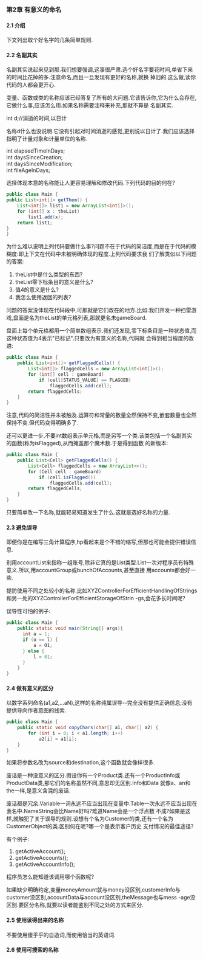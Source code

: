 ### 第2章 有意义的命名
#### 2.1 介绍
下文列出取个好名字的几条简单规则.

#### 2.2 名副其实
名副其实说起来见到那.我们想要强调,这事很严肃.选个好名字要花时间,单省下来的时间比花掉的多.注意命名,而且一旦发现有更好的名称,就换
掉旧的.这么做,读你代码的人都会更开心.

变量、函数或类的名称应该已经答复了所有的大问题.它该告诉你,它为什么会存在,它做什么事,应该怎么用.如果名称需要注释来补充,那就不算是
名副其实.


int d;//消逝的时间,以日计

名称d什么也没说明.它没有引起对时间消逝的感觉,更别说以日计了.我们应该选择指明了计量对象和计量单位的名称.

int elapsedTimeInDays;  
int daysSinceCreation;  
int daysSinceModification;  
int fileAgeInDays;  

选择体现本意的名称能让人更容易理解和修改代码.下列代码的目的何在?

```java
public class Main {
public List<int[]> getThem() {
    List<int[]> list1 = new ArrayList<int[]>();
    for (int[] x : theList)
        list1.add(x);
    return list1;
}
}
```

为什么难以说明上列代码要做什么事?问题不在于代码的简洁度,而是在于代码的模糊度:即上下文在代码中未被明确体现的程度.上列代码要求我
们了解类似以下问题的答案:  
1. theList中是什么类型的东西?
2. theList零下标条目的意义是什么?
3. 值4的意义是什么?
4. 我怎么使用返回的列表?

问题的答案没体现在代码段中,可那就是它们改在的地方.比如:我们开发一种扫雷游戏,盘面是名为theList的单元格列表,那就更名未gameBoard.

盘面上每个单元格都用一个简单数组表示.我们还发现,零下标条目是一种状态值,而这种状态值为4表示"已标记".只要改为有意义的名称,代码就
会得到相当程度的改进:
```java
public class Main {
    public List<int[]> getFlaggedCells() {
        List<int[]> flaggedCells = new ArrayList<int[]>();
        for (int[] cell : gameBoard)
            if (cell[STATUS_VALUE] == FLAGGED)
                flaggedCells.add(cell);
        return flaggedCells;
    }
}
```

注意,代码的简洁性并未被触及.运算符和常量的数量全然保持不变,嵌套数量也全然保持不变.但代码变得明确多了.

还可以更进一步,不要int数组表示单元格,而是另写一个类.该类包括一个名副其实的函数(称为isFlagged),从而掩盖那个魔术数.于是得到函数
的新版本:
```java
public class Main {
    public List<Cell> getFlaggedCells() {
        List<Cell> flaggedCells = new ArrayList<>();
        for (Cell cell : gameBoard)
            if (cell.isFlagged())
                flaggedCells.add(cell);
        return flaggedCells;
    }
}
```
只要简单改一下名称,就能轻易知道发生了什么.这就是选好名称的力量.

#### 2.3 避免误导
即便你是在编写三角计算程序,hp看起来是个不错的缩写,但那也可能会提供错误信息.

别用accountList来指称一组账号,除非它真的是List类型.List一次对程序员有特殊意义.所以,用accountGroup或bunchOfAccounts,甚至直接
用accounts都会好一些.

提防使用不同之处较小的名称.比如XYZControllerForEfficientHandlingOfStrings和另一处的XYZControllerForEfficientStorageOfStrin
-gs,会花多长时间呢?

误导性可怕的例子:
```java
public class Main {
    public static void main(String[] args){
      int a = 1;
      if (o == l) {
          a = O1;
      } else {
          l = 01;
      }
    }
}
```

#### 2.4 做有意义的区分
以数字系列命名(a1,a2,...aN),这样的名称纯属误导--完全没有提供正确信息;没有提供导向作者意图的线索.
```java
public class Main {
    public static void copyChars(char[] a1, char[] a2) {
        for (int i = 0; i < a1.length; i++)
            a2[i] = a1[i];
    }
}
```
如果将参数名改为source和destination,这个函数就会像样很多.

废话是一种没意义的区分.假设你有一个Product类.还有一个ProductInfo或ProductData类,那它们的名称虽然不同,意思却无区别.Info和Data
就像a、an和the一样,是意义含混的废话.

废话都是冗余.Variable一词永远不应当出现在变量中.Table一次永远不应当出现在表名中.NameString会比Name好吗?难道Name会是一个浮点数
不成?如果是这样,就触犯了关于误导的规则.设想有个名为Customer的类,还有一个名为CustomerObject的类.区别何在呢?哪一个是表示客户历史
支付情况的最佳途径?

有个例子:
1. getActiveAccount();
2. getActiveAccounts();
3. getActiveAccountInfo();

程序员怎么能知道该调用哪个函数呢?

如果缺少明确约定,变量moneyAmount就与money没区别,customerInfo与customer没区别,accountData与account没区别,theMessage也与mess
-age没区别.要区分名称,就要以读者能鉴别不同之处的方式来区分.

#### 2.5 使用读得出来的名称
不要使用傻乎乎的自造词,而使用恰当的英语词.
#### 2.6 使用可搜索的名称






















